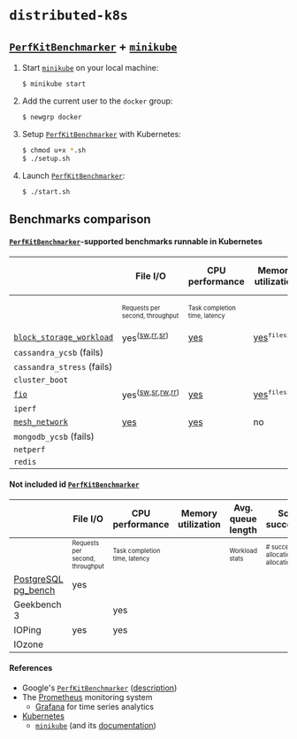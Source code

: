 # `distributed-k8s`

## [`PerfKitBenchmarker`](https://github.com/GoogleCloudPlatform/PerfKitBenchmarker) + [`minikube`](https://github.com/kubernetes/minikube)
1. Start [`minikube`](https://github.com/kubernetes/minikube) on your local machine:
    ```bash
    $ minikube start
    ```
1. Add the current user to the `docker` group:
    ```bash
    $ newgrp docker
    ```
1. Setup [`PerfKitBenchmarker`](https://github.com/GoogleCloudPlatform/PerfKitBenchmarker) with Kubernetes:
    ```bash
    $ chmod u+x *.sh
    $ ./setup.sh
    ```
1. Launch [`PerfKitBenchmarker`](https://github.com/GoogleCloudPlatform/PerfKitBenchmarker):
    ```bash
    $ ./start.sh
    ```

## Benchmarks comparison

#### [`PerfKitBenchmarker`](https://github.com/GoogleCloudPlatform/PerfKitBenchmarker)-supported benchmarks runnable in Kubernetes

|                              | File I/O                        | CPU performance               | Memory utilization | Avg. queue length | Scheduler successfulness                     | Useful busy time                   |
|------------------------------|---------------------------------|-------------------------------|--------------------|-------------------|----------------------------------------------|------------------------------------|
|                              | <sub><sup>Requests per second, throughput</sup></sub> | <sup><sub>Task completion time, latency</sup></sub> |                    | <sup><sub>Workload stats</sup></sub>    | <sup><sub># successful allocations / total allocations</sup></sub> | <sup><sub>Time spent scheduling / total time</sup></sub> |
| [`block_storage_workload`](results/block_storage_workload/pkb.log)     | yes<sup>([sw](https://github.com/marcomicera/distributed-k8s/blob/78aafa0ff6d35d1f848951c05f7a70b3dff15f2b/results/block_storage_workload/pkb.log#L5964),[rr](https://github.com/marcomicera/distributed-k8s/blob/78aafa0ff6d35d1f848951c05f7a70b3dff15f2b/results/block_storage_workload/pkb.log#L5988),[sr](https://github.com/marcomicera/distributed-k8s/blob/78aafa0ff6d35d1f848951c05f7a70b3dff15f2b/results/block_storage_workload/pkb.log#L6012))</sup> | [yes](https://github.com/marcomicera/distributed-k8s/blob/78aafa0ff6d35d1f848951c05f7a70b3dff15f2b/results/block_storage_workload/pkb.log#L6037) | [yes](https://github.com/marcomicera/distributed-k8s/blob/78aafa0ff6d35d1f848951c05f7a70b3dff15f2b/results/block_storage_workload/pkb.log#L5964)<sup>`filesize`</sup> | no | no | no |
| `cassandra_ycsb` (fails)     |   |   |   |   |   |   |
| `cassandra_stress` (fails)   |   |   |   |   |   |   |
| `cluster_boot`               |   |   |   |   |   |   |
| [`fio`](results/fio/pkb.log)                        | yes<sup>([sw](https://github.com/marcomicera/distributed-k8s/blob/fd2c29cb7750840c8558451f7002c697c06ce996/results/fio/pkb.log#L8348),[sr](https://github.com/marcomicera/distributed-k8s/blob/fd2c29cb7750840c8558451f7002c697c06ce996/results/fio/pkb.log#L8372),[rw](https://github.com/marcomicera/distributed-k8s/blob/fd2c29cb7750840c8558451f7002c697c06ce996/results/fio/pkb.log#L8396),[rr](https://github.com/marcomicera/distributed-k8s/blob/fd2c29cb7750840c8558451f7002c697c06ce996/results/fio/pkb.log#L8420))</sup>                             | [yes](https://github.com/marcomicera/distributed-k8s/blob/fd2c29cb7750840c8558451f7002c697c06ce996/results/fio/pkb.log#L8471) | [yes](https://github.com/marcomicera/distributed-k8s/blob/fd2c29cb7750840c8558451f7002c697c06ce996/results/fio/pkb.log#L8348)<sup>`filesize`</sup> | no | no | no |
| `iperf`                      |   |   |   |   |   |   |
| [`mesh_network`](results/mesh_network/pkb.log)               | [yes](https://github.com/marcomicera/distributed-k8s/blob/ea6832ce5385a506135140c4e6a0d48416d32411/results/mesh_network/pkb.log#L4386) | [yes](https://github.com/marcomicera/distributed-k8s/blob/ea6832ce5385a506135140c4e6a0d48416d32411/results/mesh_network/pkb.log#L4389) | no | no | no | no |
| `mongodb_ycsb` (fails)       |   |   |   |   |   |   |
| `netperf`                    |   |   |   |   |   |   |
| `redis`                      |   |   |   |   |   |   |

#### Not included id [`PerfKitBenchmarker`](https://github.com/GoogleCloudPlatform/PerfKitBenchmarker)

|                              | File I/O                        | CPU performance               | Memory utilization | Avg. queue length | Scheduler successfulness                     | Useful busy time                   |
|------------------------------|---------------------------------|-------------------------------|--------------------|-------------------|----------------------------------------------|------------------------------------|
|                              | <sub><sup>Requests per second, throughput</sup></sub> | <sup><sub>Task completion time, latency</sup></sub> |                    | <sup><sub>Workload stats</sup></sub>    | <sup><sub># successful allocations / total allocations</sup></sub> | <sup><sub>Time spent scheduling / total time</sup></sub> |
| [PostgreSQL pg_bench](https://github.com/jberkus/pgKubernetesTutorial)          | yes                             |                               |                    |                   |                                              |                                    |
| Geekbench 3                  |                                 | yes                           |                    |                   |                                              |                                    |
| IOPing                       | yes                             | yes                           |                    |                   |                                              |                                    |
| IOzone                       |                                 |                               |                    |                   |                                              |                                    |

#### References
- Google's [`PerfKitBenchmarker`](https://github.com/GoogleCloudPlatform/PerfKitBenchmarker) ([description](https://cloud.google.com/free/docs/measure-compare-performance))
- The [Prometheus](https://prometheus.io/) monitoring system
  - [Grafana](https://grafana.com/) for time series analytics
- [Kubernetes](https://kubernetes.io/docs/reference/)
  - [`minikube`](https://github.com/kubernetes/minikube) (and its [documentation](https://minikube.sigs.k8s.io/docs/))
